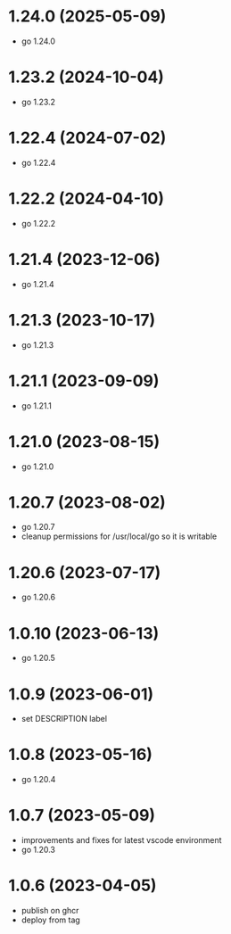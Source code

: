 # 1.24.0 (2025-05-09)

* go 1.24.0

# 1.23.2 (2024-10-04)

* go 1.23.2

# 1.22.4 (2024-07-02)

* go 1.22.4

# 1.22.2 (2024-04-10)

* go 1.22.2

# 1.21.4 (2023-12-06)

* go 1.21.4

# 1.21.3 (2023-10-17)

* go 1.21.3

# 1.21.1 (2023-09-09)

* go 1.21.1

# 1.21.0 (2023-08-15)

* go 1.21.0

# 1.20.7 (2023-08-02)

* go 1.20.7
* cleanup permissions for /usr/local/go so it is writable

# 1.20.6 (2023-07-17)

* go 1.20.6

# 1.0.10 (2023-06-13)

* go 1.20.5

# 1.0.9 (2023-06-01)

* set DESCRIPTION label

# 1.0.8 (2023-05-16)

* go 1.20.4

# 1.0.7 (2023-05-09)

* improvements and fixes for latest vscode environment
* go 1.20.3

# 1.0.6 (2023-04-05)

* publish on ghcr
* deploy from tag

